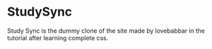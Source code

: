 # StudySync
Study Sync is the dummy clone of the site made by lovebabbar in the tutorial after learning complete css. 
